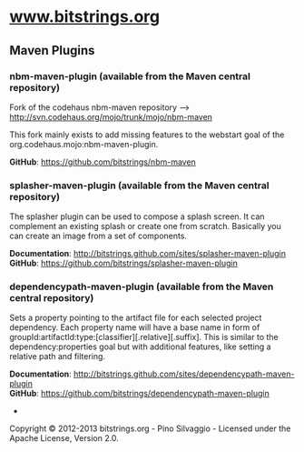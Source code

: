 # www.bitstrings.org #

## Maven Plugins ##

### nbm-maven-plugin (available from the Maven central repository) ###

Fork of the codehaus nbm-maven repository --> http://svn.codehaus.org/mojo/trunk/mojo/nbm-maven

This fork mainly exists to add missing features to the webstart goal of the org.codehaus.mojo:nbm-maven-plugin.

**GitHub**: https://github.com/bitstrings/nbm-maven


### splasher-maven-plugin (available from the Maven central repository) ###

The splasher plugin can be used to compose a splash screen. It can complement an existing splash or create one from scratch.
Basically you can create an image from a set of components.

**Documentation**: http://bitstrings.github.com/sites/splasher-maven-plugin  
**GitHub**: https://github.com/bitstrings/splasher-maven-plugin  


### dependencypath-maven-plugin (available from the Maven central repository) ###

Sets a property pointing to the artifact file for each selected project dependency. Each property name will have a base name in form of groupId:artifactId:type:[classifier][.relative][.suffix]. This is similar to the dependency:properties goal but with additional features, like setting a relative path and filtering.

**Documentation**: http://bitstrings.github.com/sites/dependencypath-maven-plugin  
**GitHub**: https://github.com/bitstrings/dependencypath-maven-plugin  

-

Copyright © 2012-2013 bitstrings.org - Pino Silvaggio - Licensed under the Apache License, Version 2.0.
